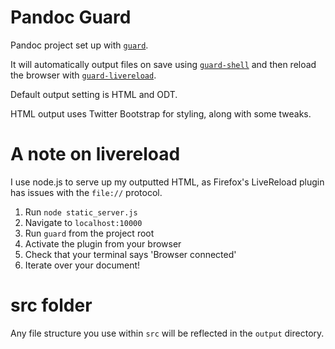 Pandoc Guard
============

Pandoc project set up with [`guard`](https://github.com/guard/guard).

It will automatically output files on save using [`guard-shell`](https://github.com/guard/guard-shell) and then reload the browser with [`guard-livereload`](https://github.com/guard/guard-livereload).

Default output setting is HTML and ODT.

HTML output uses Twitter Bootstrap for styling, along with some tweaks.

# A note on livereload

I use node.js to serve up my outputted HTML, as Firefox's LiveReload plugin has issues with the `file://` protocol. 

1. Run `node static_server.js`
2. Navigate to `localhost:10000`
3. Run `guard` from the project root
4. Activate the plugin from your browser
5. Check that your terminal says 'Browser connected'
6. Iterate over your document!

# src folder

Any file structure you use within `src` will be reflected in the `output` directory.
